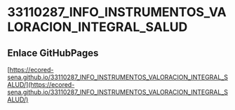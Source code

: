 # **33110287_INFO_INSTRUMENTOS_VALORACION_INTEGRAL_SALUD**

## **Enlace GitHubPages**

[https://ecored-sena.github.io/33110287_INFO_INSTRUMENTOS_VALORACION_INTEGRAL_SALUD/](https://ecored-sena.github.io/33110287_INFO_INSTRUMENTOS_VALORACION_INTEGRAL_SALUD/)

#
